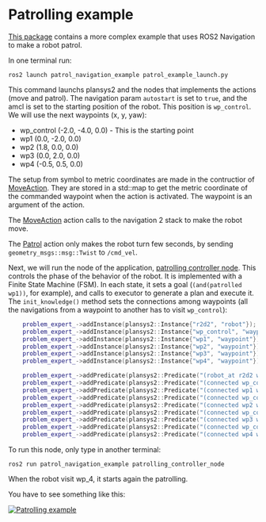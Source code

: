 # Patrolling example

[This package](https://github.com/IntelligentRoboticsLabs/ros2_planning_system_examples/tree/master/plansys2_patrol_navigation_example) contains a more complex  example that uses ROS2 Navigation to make a robot patrol.

In one terminal run:

``` shell
ros2 launch patrol_navigation_example patrol_example_launch.py
```

This command launchs plansys2 and the nodes that implements the actions (move and patrol). The navigation param `autostart` is set to `true`, and the amcl is set to the starting position of the robot. This position is `wp_control`. We will use the next waypoints (x, y, yaw):

- wp_control (-2.0, -4.0, 0.0) - This is the starting point
- wp1 (0.0, -2.0, 0.0)
- wp2 (1.8, 0.0, 0.0)
- wp3 (0.0, 2.0, 0.0)
- wp4 (-0.5, 0.5, 0.0)

The setup from symbol to metric coordinates are made in the contructior of [MoveAction](https://github.com/IntelligentRoboticsLabs/ros2_planning_system_examples/blob/master/plansys2_patrol_navigation_example/src/move_action_node.cpp). They are stored in a std::map to get the metric coordinate of the commanded waypoint when the action is activated. The waypoint is an argument of the action.

The [MoveAction](https://github.com/IntelligentRoboticsLabs/ros2_planning_system_examples/blob/master/plansys2_patrol_navigation_example/src/move_action_node.cpp) action calls to the navigation 2 stack to make the robot move.

The [Patrol](https://github.com/IntelligentRoboticsLabs/ros2_planning_system_examples/blob/master/plansys2_patrol_navigation_example/src/patrol_action_node.cpp) action only makes the robot turn few seconds, by sending `geometry_msgs::msg::Twist` to `/cmd_vel`.

Next, we will run the node of the application, [patrolling controller node](https://github.com/IntelligentRoboticsLabs/ros2_planning_system_examples/blob/master/plansys2_patrol_navigation_example/src/patrolling_controller_node.cpp). This controls the phase of the behavior of the robot. It is implemented with a Finite State Machine (FSM). In each state, it sets a goal (`(and(patrolled wp1))`, for example), and calls to executor to generate a plan and execute it. The `init_knowledge()` method sets the connections among waypoints (all the navigations from a waypoint to another has to visit `wp_control`):

``` c++
    problem_expert_->addInstance(plansys2::Instance{"r2d2", "robot"});
    problem_expert_->addInstance(plansys2::Instance{"wp_control", "waypoint"});
    problem_expert_->addInstance(plansys2::Instance{"wp1", "waypoint"});
    problem_expert_->addInstance(plansys2::Instance{"wp2", "waypoint"});
    problem_expert_->addInstance(plansys2::Instance{"wp3", "waypoint"});
    problem_expert_->addInstance(plansys2::Instance{"wp4", "waypoint"});

    problem_expert_->addPredicate(plansys2::Predicate("(robot_at r2d2 wp_control)"));
    problem_expert_->addPredicate(plansys2::Predicate("(connected wp_control wp1)"));
    problem_expert_->addPredicate(plansys2::Predicate("(connected wp1 wp_control)"));
    problem_expert_->addPredicate(plansys2::Predicate("(connected wp_control wp2)"));
    problem_expert_->addPredicate(plansys2::Predicate("(connected wp2 wp_control)"));
    problem_expert_->addPredicate(plansys2::Predicate("(connected wp_control wp3)"));
    problem_expert_->addPredicate(plansys2::Predicate("(connected wp3 wp_control)"));
    problem_expert_->addPredicate(plansys2::Predicate("(connected wp_control wp4)"));
    problem_expert_->addPredicate(plansys2::Predicate("(connected wp4 wp_control)"));
```

To run this node, only type in another terminal:

``` shell
ros2 run patrol_navigation_example patrolling_controller_node
```

When the robot visit wp_4, it starts again the patrolling.

You have to see something like this:

[![Patrolling example](https://img.youtube.com/vi/fAEGySqefwo/0.jpg)](https://www.youtube.com/watch?v=fAEGySqefwo)
